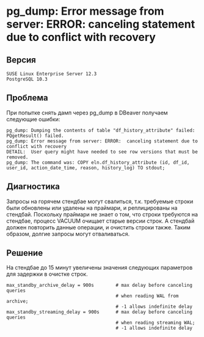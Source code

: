 # pg_dump: Error message from server: ERROR:  canceling statement due to conflict with recovery

## Версия

```
SUSE Linux Enterprise Server 12.3
PostgreSQL 10.3
```

## Проблема

При попытке снять дамп через pg_dump в DBeaver получаем следующие ошибки:

```
pg_dump: Dumping the contents of table "df_history_attribute" failed: PQgetResult() failed.
pg_dump: Error message from server: ERROR:  canceling statement due to conflict with recovery
DETAIL:  User query might have needed to see row versions that must be removed.
pg_dump: The command was: COPY eln.df_history_attribute (id, df_id, user_id, action_date_time, reason, history_log) TO stdout;
```

## Диагностика

Запросы на горячем стендбае могут свалиться, т.к. требуемые строки были обновлены или удалены на праймари, и реплицированы на стендбай. Поскольку праймари не знает о том, что строки требуются на стендбае, процесс VACUUM очищает старые версии строк. А стендбай должен повторить данные операции, и очистить строки также.
Таким образом, долгие запросы могут отваливаться.

## Решение

На стендбае до 15 минут увеличены значения следующих параметров для задержки в очистке строк.

```
max_standby_archive_delay = 900s        # max delay before canceling queries
                                        # when reading WAL from archive;
                                        # -1 allows indefinite delay
max_standby_streaming_delay = 900s      # max delay before canceling queries
                                        # when reading streaming WAL;
                                        # -1 allows indefinite delay
```